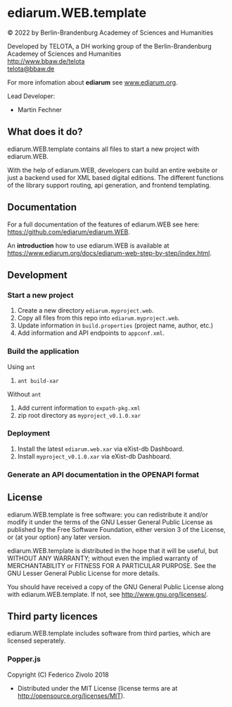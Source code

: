 # ediarum.WEB.template

© 2022 by Berlin-Brandenburg Academey of Sciences and Humanities

Developed by TELOTA, a DH working group of the Berlin-Brandenburg Academey of Sciences and Humanities  
http://www.bbaw.de/telota  
telota@bbaw.de

For more infomation about **ediarum** see www.ediarum.org.

Lead Developer:

* Martin Fechner


## What does it do?

ediarum.WEB.template contains all files to start a new project with ediarum.WEB.

With the help of ediarum.WEB, developers can build an entire website or just a backend used for XML based digital editions. The different functions of the library support routing, api generation, and frontend templating.

## Documentation

For a full documentation of the features of ediarum.WEB see here: <https://github.com/ediarum/ediarum.WEB>.

An **introduction** how to use ediarum.WEB is available at https://www.ediarum.org/docs/ediarum-web-step-by-step/index.html.

## Development

### Start a new project

1. Create a new directory `ediarum.myproject.web`.
2. Copy all files from this repo into `ediarum.myproject.web`.
3. Update information in `build.properties` (project name, author, etc.)
4. Add information and API endpoints to `appconf.xml`.

### Build the application

Using `ant`

1. `ant build-xar`

Without `ant`

1. Add current information to `expath-pkg.xml`
2. zip root directory as `myproject_v0.1.0.xar`

### Deployment

1. Install the latest `ediarum.web.xar` via eXist-db Dashboard.
2. Install `myproject_v0.1.0.xar` via eXist-db Dashboard.

### Generate an API documentation in the OPENAPI format

## License

ediarum.WEB.template is free software: you can redistribute it and/or modify it under the terms of the GNU Lesser General Public License as published by the Free Software Foundation, either version 3 of the License, or (at your option) any later version.

ediarum.WEB.template is distributed in the hope that it will be useful,
but WITHOUT ANY WARRANTY; without even the implied warranty of
MERCHANTABILITY or FITNESS FOR A PARTICULAR PURPOSE.  See the
GNU Lesser General Public License for more details.

You should have received a copy of the GNU General Public License
along with ediarum.WEB.template.  If not, see <http://www.gnu.org/licenses/>.

## Third party licences

ediarum.WEB.template includes software from third parties, which are licensed seperately.

### Popper.js

Copyright (C) Federico Zivolo 2018

* Distributed under the MIT License (license terms are at http://opensource.org/licenses/MIT).

